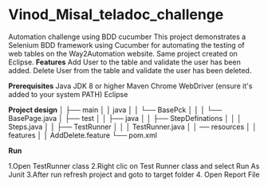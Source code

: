 # Vinod_Misal_teladoc_challenge
Automation challenge using BDD cucumber
This project demonstrates a Selenium BDD framework using Cucumber for automating the testing of web tables on the Way2Automation website. Same project created on Eclipse.
**Features**
Add User to the table and validate the user has been added.
Delete User from the table and validate the user has been deleted.

**Prerequisites**
Java JDK 8 or higher
Maven
Chrome WebDriver (ensure it's added to your system PATH)
Eclipse

**Project design**
│   ├── main
│   │   java
│   │    └── BasePck
│   │   │       └── BasePage.java
│   ├── test
│   │   ├── java
│   │      ├── StepDefinations
│   │      │    Steps.java
│   │      ├── TestRunner
│   │      │    TestRunner.java
│   │   ── resources
│   │       features
│   │          AddDelete.feature
└── pom.xml

**Run**

1.Open TestRunner class
2.Right clic on Test Runner class and select Run As Junit
3.After run refresh project and goto to target folder
4. Open Report File

